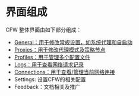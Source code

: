 # 界面组成

CFW 整体界面由如下部分组成：

* [General：用于修改常规设置，如系统代理和自启动](https://github.com/Z-Siqi/Clash-for-Windows_Chinese/wiki/%E5%B8%B8%E8%A7%84-General)
* [Proxies：用于修改代理模式及策略节点](https://github.com/Z-Siqi/Clash-for-Windows_Chinese/wiki/%E4%BB%A3%E7%90%86-Proxies)
* [Profiles：用于管理多个配置文件](https://github.com/Z-Siqi/Clash-for-Windows_Chinese/wiki/Profiles-%E9%85%8D%E7%BD%AE)
* [Logs：用于查看网络请求记录](https://github.com/Z-Siqi/Clash-for-Windows_Chinese/wiki/%E6%97%A5%E5%BF%97-Logs)
* [Connections：用于查看/管理当前网络连接](https://github.com/Z-Siqi/Clash-for-Windows_Chinese/wiki/%E8%BF%9E%E6%8E%A5-Connections)
* Settings: 设置CFW的相关配置
* Feedback：文档相关及推广